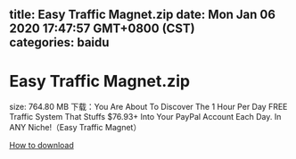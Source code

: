 
title: Easy Traffic Magnet.zip
date: Mon Jan 06 2020 17:47:57 GMT+0800 (CST)    
categories: baidu
---

# Easy Traffic Magnet.zip
size: 764.80 MB
 下载：You Are About To Discover The 1 Hour Per Day FREE Traffic System That Stuffs $76.93+ Into Your PayPal Account Each Day. In ANY Niche!（Easy Traffic Magnet）
 

[How to download](https://bpcam.bemobtrk.com/go/2ceec3aa-1ca2-46d6-b9ff-aaa5c184517c?jno=3950)